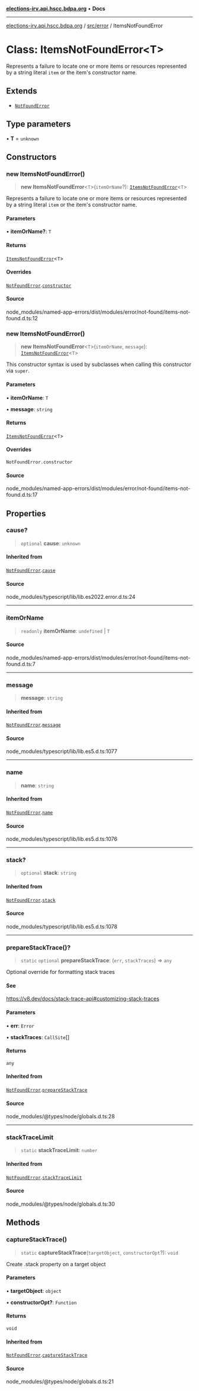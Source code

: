 [**elections-irv.api.hscc.bdpa.org**](../../../README.md) • **Docs**

***

[elections-irv.api.hscc.bdpa.org](../../../README.md) / [src/error](../README.md) / ItemsNotFoundError

# Class: ItemsNotFoundError\<T\>

Represents a failure to locate one or more items or resources
represented by a string literal `item` or the item's constructor name.

## Extends

- [`NotFoundError`](NotFoundError.md)

## Type parameters

• **T** = `unknown`

## Constructors

### new ItemsNotFoundError()

> **new ItemsNotFoundError**\<`T`\>(`itemOrName`?): [`ItemsNotFoundError`](ItemsNotFoundError.md)\<`T`\>

Represents a failure to locate one or more items or resources
represented by a string literal `item` or the item's constructor name.

#### Parameters

• **itemOrName?**: `T`

#### Returns

[`ItemsNotFoundError`](ItemsNotFoundError.md)\<`T`\>

#### Overrides

[`NotFoundError`](NotFoundError.md).[`constructor`](NotFoundError.md#constructors)

#### Source

node\_modules/named-app-errors/dist/modules/error/not-found/items-not-found.d.ts:12

### new ItemsNotFoundError()

> **new ItemsNotFoundError**\<`T`\>(`itemOrName`, `message`): [`ItemsNotFoundError`](ItemsNotFoundError.md)\<`T`\>

This constructor syntax is used by subclasses when calling this constructor
via `super`.

#### Parameters

• **itemOrName**: `T`

• **message**: `string`

#### Returns

[`ItemsNotFoundError`](ItemsNotFoundError.md)\<`T`\>

#### Overrides

`NotFoundError.constructor`

#### Source

node\_modules/named-app-errors/dist/modules/error/not-found/items-not-found.d.ts:17

## Properties

### cause?

> `optional` **cause**: `unknown`

#### Inherited from

[`NotFoundError`](NotFoundError.md).[`cause`](NotFoundError.md#cause)

#### Source

node\_modules/typescript/lib/lib.es2022.error.d.ts:24

***

### itemOrName

> `readonly` **itemOrName**: `undefined` \| `T`

#### Source

node\_modules/named-app-errors/dist/modules/error/not-found/items-not-found.d.ts:7

***

### message

> **message**: `string`

#### Inherited from

[`NotFoundError`](NotFoundError.md).[`message`](NotFoundError.md#message)

#### Source

node\_modules/typescript/lib/lib.es5.d.ts:1077

***

### name

> **name**: `string`

#### Inherited from

[`NotFoundError`](NotFoundError.md).[`name`](NotFoundError.md#name)

#### Source

node\_modules/typescript/lib/lib.es5.d.ts:1076

***

### stack?

> `optional` **stack**: `string`

#### Inherited from

[`NotFoundError`](NotFoundError.md).[`stack`](NotFoundError.md#stack)

#### Source

node\_modules/typescript/lib/lib.es5.d.ts:1078

***

### prepareStackTrace()?

> `static` `optional` **prepareStackTrace**: (`err`, `stackTraces`) => `any`

Optional override for formatting stack traces

#### See

https://v8.dev/docs/stack-trace-api#customizing-stack-traces

#### Parameters

• **err**: `Error`

• **stackTraces**: `CallSite`[]

#### Returns

`any`

#### Inherited from

[`NotFoundError`](NotFoundError.md).[`prepareStackTrace`](NotFoundError.md#preparestacktrace)

#### Source

node\_modules/@types/node/globals.d.ts:28

***

### stackTraceLimit

> `static` **stackTraceLimit**: `number`

#### Inherited from

[`NotFoundError`](NotFoundError.md).[`stackTraceLimit`](NotFoundError.md#stacktracelimit)

#### Source

node\_modules/@types/node/globals.d.ts:30

## Methods

### captureStackTrace()

> `static` **captureStackTrace**(`targetObject`, `constructorOpt`?): `void`

Create .stack property on a target object

#### Parameters

• **targetObject**: `object`

• **constructorOpt?**: `Function`

#### Returns

`void`

#### Inherited from

[`NotFoundError`](NotFoundError.md).[`captureStackTrace`](NotFoundError.md#capturestacktrace)

#### Source

node\_modules/@types/node/globals.d.ts:21
